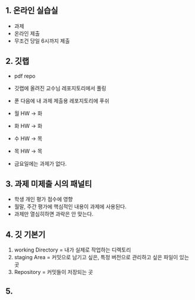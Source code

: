 ## 1. 온라인 실습실

- 과제
- 온라인 제출
- 무조건 당일 6시까지 제출



## 2. 깃랩

- pdf repo
- 깃랩에 올려진 교수님 레포지토리에서 풀링
- 푼 다음에 내 과제 제출용 레포지토리에 푸쉬

- 월 HW -> 화
- 화 HW -> 화
- 수 HW -> 목
- 목 HW -> 목
- 금요일에는 과제가 없다.


## 3. 과제 미제출 시의 패널티

- 학생 개인 평가 점수에 영향
- 월말, 주간 평가에 핵심적인 내용이 과제에 사용된다.
- 과제만 열심히하면 과락은 안 맞는다.


## 4. 깃 기본기

1. working Directory = 내가 실제로 작업하는 디렉토리
2. staging Area = 커밋으로 남기고 싶은, 특정 버전으로 관리하고 싶은 파일이 있는 곳
3. Repository = 커밋들이 저장되는 곳


## 5. 